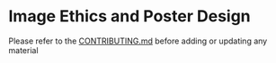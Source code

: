 
Image Ethics and Poster Design
==========

Please refer to the [CONTRIBUTING.md](../../CONTRIBUTING.md) before adding or updating any material